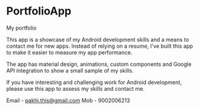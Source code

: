 # PortfolioApp
My portfolio

This app is a showcase of my Android development skills and a means to contact me for new apps. Instead of relying on a resume, I've built this app to make it easier to measure my app performance.

The app has material design, animations, custom components and Google API integration to show a small sample of my skills.

If you have interesting and challenging work for Android development, please use this app to assess my skills and contact me.

Email - pakhi.this@gmail.com
Mob - 9002006213

